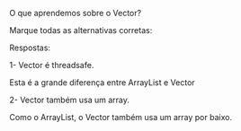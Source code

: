 O que aprendemos sobre o Vector?

Marque todas as alternativas corretas:

Respostas:

1- Vector é threadsafe.

Esta é a grande diferença entre ArrayList e Vector

2- Vector também usa um array.

Como o ArrayList, o Vector também usa um array por baixo.